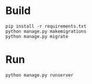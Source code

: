 # Build

```shell
pip install -r requirements.txt
python manage.py makemigrations
python manage.py migrate
```

# Run

```shell
python manage.py runserver
```